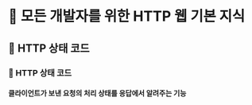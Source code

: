 # :book: 모든 개발자를 위한 HTTP 웹 기본 지식
## :pushpin: HTTP 상태 코드

### :seedling: HTTP 상태 코드
#### 클라이언트가 보낸 요청의 처리 상태를 응답에서 알려주는 기능
